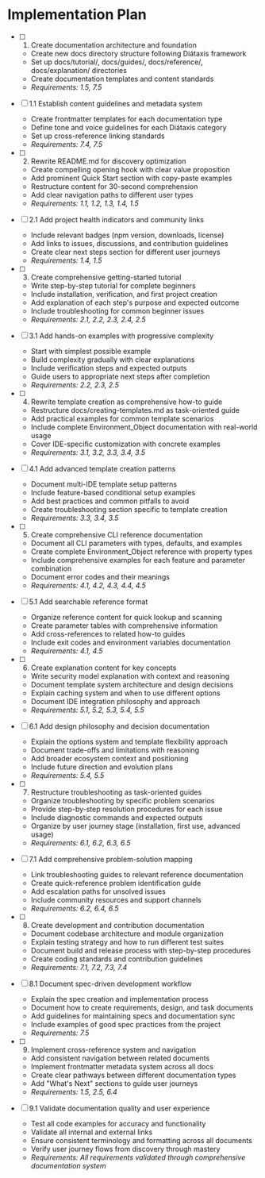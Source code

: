 # Implementation Plan

- [ ] 1. Create documentation architecture and foundation
  - Create new docs directory structure following Diátaxis framework
  - Set up docs/tutorial/, docs/guides/, docs/reference/, docs/explanation/ directories
  - Create documentation templates and content standards
  - _Requirements: 1.5, 7.5_

- [ ] 1.1 Establish content guidelines and metadata system
  - Create frontmatter templates for each documentation type
  - Define tone and voice guidelines for each Diátaxis category
  - Set up cross-reference linking standards
  - _Requirements: 7.4, 7.5_

- [ ] 2. Rewrite README.md for discovery optimization
  - Create compelling opening hook with clear value proposition
  - Add prominent Quick Start section with copy-paste examples
  - Restructure content for 30-second comprehension
  - Add clear navigation paths to different user types
  - _Requirements: 1.1, 1.2, 1.3, 1.4, 1.5_

- [ ] 2.1 Add project health indicators and community links
  - Include relevant badges (npm version, downloads, license)
  - Add links to issues, discussions, and contribution guidelines
  - Create clear next steps section for different user journeys
  - _Requirements: 1.4, 1.5_

- [ ] 3. Create comprehensive getting-started tutorial
  - Write step-by-step tutorial for complete beginners
  - Include installation, verification, and first project creation
  - Add explanation of each step's purpose and expected outcome
  - Include troubleshooting for common beginner issues
  - _Requirements: 2.1, 2.2, 2.3, 2.4, 2.5_

- [ ] 3.1 Add hands-on examples with progressive complexity
  - Start with simplest possible example
  - Build complexity gradually with clear explanations
  - Include verification steps and expected outputs
  - Guide users to appropriate next steps after completion
  - _Requirements: 2.2, 2.3, 2.5_

- [ ] 4. Rewrite template creation as comprehensive how-to guide
  - Restructure docs/creating-templates.md as task-oriented guide
  - Add practical examples for common template scenarios
  - Include complete Environment_Object documentation with real-world usage
  - Cover IDE-specific customization with concrete examples
  - _Requirements: 3.1, 3.2, 3.3, 3.4, 3.5_

- [ ] 4.1 Add advanced template creation patterns
  - Document multi-IDE template setup patterns
  - Include feature-based conditional setup examples
  - Add best practices and common pitfalls to avoid
  - Create troubleshooting section specific to template creation
  - _Requirements: 3.3, 3.4, 3.5_

- [ ] 5. Create comprehensive CLI reference documentation
  - Document all CLI parameters with types, defaults, and examples
  - Create complete Environment_Object reference with property types
  - Include comprehensive examples for each feature and parameter combination
  - Document error codes and their meanings
  - _Requirements: 4.1, 4.2, 4.3, 4.4, 4.5_

- [ ] 5.1 Add searchable reference format
  - Organize reference content for quick lookup and scanning
  - Create parameter tables with comprehensive information
  - Add cross-references to related how-to guides
  - Include exit codes and environment variables documentation
  - _Requirements: 4.1, 4.5_

- [ ] 6. Create explanation content for key concepts
  - Write security model explanation with context and reasoning
  - Document template system architecture and design decisions
  - Explain caching system and when to use different options
  - Document IDE integration philosophy and approach
  - _Requirements: 5.1, 5.2, 5.3, 5.4, 5.5_

- [ ] 6.1 Add design philosophy and decision documentation
  - Explain the options system and template flexibility approach
  - Document trade-offs and limitations with reasoning
  - Add broader ecosystem context and positioning
  - Include future direction and evolution plans
  - _Requirements: 5.4, 5.5_

- [ ] 7. Restructure troubleshooting as task-oriented guides
  - Organize troubleshooting by specific problem scenarios
  - Provide step-by-step resolution procedures for each issue
  - Include diagnostic commands and expected outputs
  - Organize by user journey stage (installation, first use, advanced usage)
  - _Requirements: 6.1, 6.2, 6.3, 6.5_

- [ ] 7.1 Add comprehensive problem-solution mapping
  - Link troubleshooting guides to relevant reference documentation
  - Create quick-reference problem identification guide
  - Add escalation paths for unsolved issues
  - Include community resources and support channels
  - _Requirements: 6.2, 6.4, 6.5_

- [ ] 8. Create development and contribution documentation
  - Document codebase architecture and module organization
  - Explain testing strategy and how to run different test suites
  - Document build and release process with step-by-step procedures
  - Create coding standards and contribution guidelines
  - _Requirements: 7.1, 7.2, 7.3, 7.4_

- [ ] 8.1 Document spec-driven development workflow
  - Explain the spec creation and implementation process
  - Document how to create requirements, design, and task documents
  - Add guidelines for maintaining specs and documentation sync
  - Include examples of good spec practices from the project
  - _Requirements: 7.5_

- [ ] 9. Implement cross-reference system and navigation
  - Add consistent navigation between related documents
  - Implement frontmatter metadata system across all docs
  - Create clear pathways between different documentation types
  - Add "What's Next" sections to guide user journeys
  - _Requirements: 1.5, 2.5, 6.4_

- [ ] 9.1 Validate documentation quality and user experience
  - Test all code examples for accuracy and functionality
  - Validate all internal and external links
  - Ensure consistent terminology and formatting across all documents
  - Verify user journey flows from discovery through mastery
  - _Requirements: All requirements validated through comprehensive documentation system_